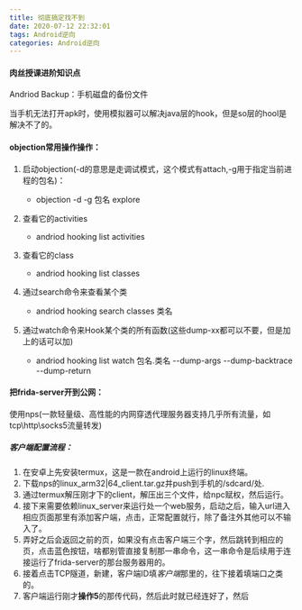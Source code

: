 ```yaml
---
title: 彻底搞定找不到
date: 2020-07-12 22:32:01
tags: Android逆向
categories: Android逆向
---
```


#### 肉丝授课进阶知识点

Andriod Backup：手机磁盘的备份文件

当手机无法打开apk时，使用模拟器可以解决java层的hook，但是so层的hool是解决不了的。

#### objection常用操作操作：
1. 启动objection(-d的意思是走调试模式，这个模式有attach,-g用于指定当前进程的包名)：
	- objection -d -g 包名 explore

2. 查看它的activities
	- andriod hooking list activities

3. 查看它的class
	- andriod hooking list classes

4. 通过search命令来查看某个类
	- andriod hooking search classes 类名

5. 通过watch命令来Hook某个类的所有函数(这些dump-xx都可以不要，但是加上的话可以加)
	- andriod hooking list watch 包名.类名 --dump-args --dump-backtrace --dump-return

#### 把frida-server开到公网：
  使用nps(一款轻量级、高性能的内网穿透代理服务器支持几乎所有流量，如tcp\http\socks5流量转发)

  ##### 客户端配置流程：
  1. 在安卓上先安装termux，这是一款在android上运行的linux终端。
  2. 下载nps的linux_arm32|64_client.tar.gz并push到手机的/sdcard/处.
  3. 通过termux解压刚才下的client，解压出三个文件，给npc赋权，然后运行。
  4. 接下来需要依赖linux_server来运行处一个web服务，启动之后，输入url进入相应页面那里有添加客户端，点击，正常配置就行，除了备注外其他可以不输入了。
  5. 弄好之后会返回之前的页，如果没有点击客户端三个字，然后跳转到相应的页，点击蓝色按钮，啥都别管直接复制那一串命令，这一串命令是后续用于连接运行了frida-server的那台服务器用的。
  6. 接着点击TCP隧道，新建，客户端ID填*客户端*那里的，往下接着填端口之类的。
  7. 客户端运行刚才**操作5**的那传代码，然后此时就已经连好了，然后

